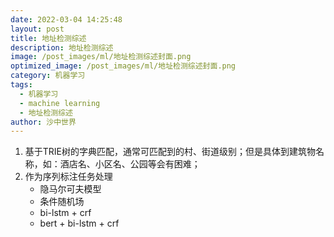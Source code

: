 ```yaml
---
date: 2022-03-04 14:25:48
layout: post
title: 地址检测综述
description: 地址检测综述
image: /post_images/ml/地址检测综述封面.png
optimized_image: /post_images/ml/地址检测综述封面.png
category: 机器学习
tags:
  - 机器学习
  - machine learning
  - 地址检测综述
author: 沙中世界
---
```


1. 基于TRIE树的字典匹配，通常可匹配到的村、街道级别；但是具体到建筑物名称，如：酒店名、小区名、公园等会有困难；
2. 作为序列标注任务处理
   - 隐马尔可夫模型
   - 条件随机场
   - bi-lstm + crf
   - bert + bi-lstm + crf
